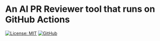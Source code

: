 # An AI PR Reviewer tool that runs on GitHub Actions

[![License: MIT](https://img.shields.io/badge/License-MIT-yellow.svg)](https://opensource.org/licenses/MIT)
[![GitHub](https://img.shields.io/github/last-commit/fall-development-rob/review_monkey/master?style=flat-square)](https://github.com/fall-development-rob/review_monkey/commits/master)